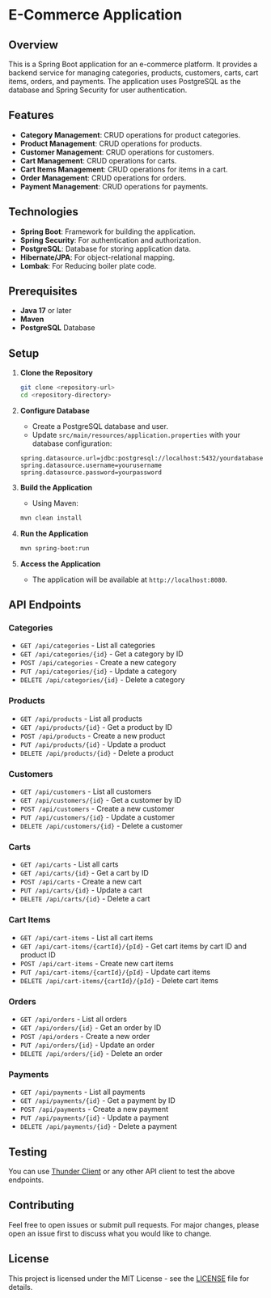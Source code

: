 # E-Commerce Application

## Overview

This is a Spring Boot application for an e-commerce platform. It provides a backend service for managing categories, products, customers, carts, cart items, orders, and payments. The application uses PostgreSQL as the database and Spring Security for user authentication.

## Features

- **Category Management**: CRUD operations for product categories.
- **Product Management**: CRUD operations for products.
- **Customer Management**: CRUD operations for customers.
- **Cart Management**: CRUD operations for carts.
- **Cart Items Management**: CRUD operations for items in a cart.
- **Order Management**: CRUD operations for orders.
- **Payment Management**: CRUD operations for payments.

## Technologies

- **Spring Boot**: Framework for building the application.
- **Spring Security**: For authentication and authorization.
- **PostgreSQL**: Database for storing application data.
- **Hibernate/JPA**: For object-relational mapping.
- **Lombak**: For Reducing boiler plate code.

## Prerequisites

- **Java 17** or later
- **Maven**
- **PostgreSQL** Database

## Setup

1. **Clone the Repository**
    ```bash
    git clone <repository-url>
    cd <repository-directory>
    ```

2. **Configure Database**
    - Create a PostgreSQL database and user.
    - Update `src/main/resources/application.properties` with your database configuration:
    ```properties
    spring.datasource.url=jdbc:postgresql://localhost:5432/yourdatabase
    spring.datasource.username=yourusername
    spring.datasource.password=yourpassword
    ```

3. **Build the Application**
    - Using Maven:
    ```bash
    mvn clean install
    ```

4. **Run the Application**
    ```bash
    mvn spring-boot:run
    ```

5. **Access the Application**
    - The application will be available at `http://localhost:8080`.

## API Endpoints

### **Categories**
- `GET /api/categories` - List all categories
- `GET /api/categories/{id}` - Get a category by ID
- `POST /api/categories` - Create a new category
- `PUT /api/categories/{id}` - Update a category
- `DELETE /api/categories/{id}` - Delete a category

### **Products**
- `GET /api/products` - List all products
- `GET /api/products/{id}` - Get a product by ID
- `POST /api/products` - Create a new product
- `PUT /api/products/{id}` - Update a product
- `DELETE /api/products/{id}` - Delete a product

### **Customers**
- `GET /api/customers` - List all customers
- `GET /api/customers/{id}` - Get a customer by ID
- `POST /api/customers` - Create a new customer
- `PUT /api/customers/{id}` - Update a customer
- `DELETE /api/customers/{id}` - Delete a customer

### **Carts**
- `GET /api/carts` - List all carts
- `GET /api/carts/{id}` - Get a cart by ID
- `POST /api/carts` - Create a new cart
- `PUT /api/carts/{id}` - Update a cart
- `DELETE /api/carts/{id}` - Delete a cart

### **Cart Items**
- `GET /api/cart-items` - List all cart items
- `GET /api/cart-items/{cartId}/{pId}` - Get cart items by cart ID and product ID
- `POST /api/cart-items` - Create new cart items
- `PUT /api/cart-items/{cartId}/{pId}` - Update cart items
- `DELETE /api/cart-items/{cartId}/{pId}` - Delete cart items

### **Orders**
- `GET /api/orders` - List all orders
- `GET /api/orders/{id}` - Get an order by ID
- `POST /api/orders` - Create a new order
- `PUT /api/orders/{id}` - Update an order
- `DELETE /api/orders/{id}` - Delete an order

### **Payments**
- `GET /api/payments` - List all payments
- `GET /api/payments/{id}` - Get a payment by ID
- `POST /api/payments` - Create a new payment
- `PUT /api/payments/{id}` - Update a payment
- `DELETE /api/payments/{id}` - Delete a payment

## Testing

You can use [Thunder Client](https://www.thunderclient.com/) or any other API client to test the above endpoints.

## Contributing

Feel free to open issues or submit pull requests. For major changes, please open an issue first to discuss what you would like to change.

## License

This project is licensed under the MIT License - see the [LICENSE](LICENSE) file for details.

